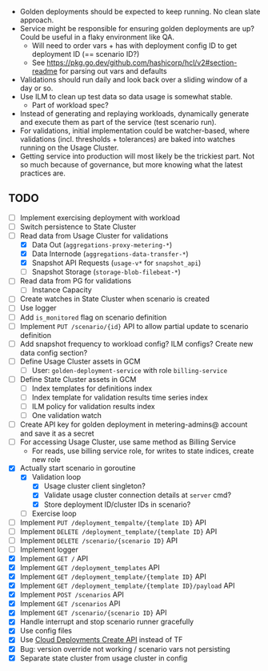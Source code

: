 - Golden deployments should be expected to keep running. No clean slate approach.
- Service might be responsible for ensuring golden deployments are up? Could be useful in a flaky environment like QA.
  - Will need to order vars + has with deployment config ID to get deployment ID (== scenario ID?)
  - See https://pkg.go.dev/github.com/hashicorp/hcl/v2#section-readme for parsing out vars and defaults
- Validations should run daily and look back over a sliding window of a day or so.
- Use ILM to clean up test data so data usage is somewhat stable.
  - Part of workload spec?  
- Instead of generating and replaying workloads, dynamically generate and execute them as part of the service (test scenario run).
- For validations, initial implementation could be watcher-based, where validations (incl. thresholds + tolerances) are baked into watches running on the Usage Cluster.
- Getting service into production will most likely be the trickiest part. Not so much because of governance, but more knowing what the latest practices are.

## TODO
- [ ] Implement exercising deployment with workload
- [ ] Switch persistence to State Cluster
- [ ] Read data from Usage Cluster for validations
  - [x] Data Out (`aggregations-proxy-metering-*`)
  - [x] Data Internode (`aggregations-data-transfer-*`)
  - [x] Snapshot API Requests (`usage-v*` for `snapshot_api`)
  - [ ] Snapshot Storage (`storage-blob-filebeat-*`)
- [ ] Read data from PG for validations
  - [ ] Instance Capacity
- [ ] Create watches in State Cluster when scenario is created
- [ ] Use logger
- [ ] Add `is_monitored` flag on scenario definition
- [ ] Implement `PUT /scenario/{id}` API to allow partial update to scenario definition
- [ ] Add snapshot frequency to workload config? ILM configs? Create new data config section?
- [ ] Define Usage Cluster assets in GCM
  - [ ] User: `golden-deployment-service` with role `billing-service` 
- [ ] Define State Cluster assets in GCM
  - [ ] Index templates for definitions index
  - [ ] Index template for validation results time series index
  - [ ] ILM policy for validation results index
  - [ ] One validation watch
- [ ] Create API key for golden deployment in metering-admins@ account and save it as a secret
- [ ] For accessing Usage Cluster, use same method as Billing Service
  - For reads, use billing service role, for writes to state indices, create new role
- [x] Actually start scenario in goroutine
  - [x] Validation loop
    - [x] Usage cluster client singleton?
    - [x] Validate usage cluster connection details at `server` cmd?
    - [x] Store deployment ID/cluster IDs in scenario?
  - [ ] Exercise loop
- [ ] Implement `PUT /deployment_tempalte/{template ID}` API
- [ ] Implement `DELETE /deployment_template/{template ID}` API
- [ ] Implement `DELETE /scenario/{scenario ID}` API
- [ ] Implement logger
- [x] Implement `GET /` API
- [x] Implement `GET /deployment_templates` API
- [x] Implement `GET /deployment_template/{template ID}` API
- [x] Implement `GET /deployment_template/{template ID}/payload` API
- [x] Implement `POST /scenarios` API
- [x] Implement `GET /scenarios` API
- [x] Implement `GET /scenario/{scenario ID}` API
- [x] Handle interrupt and stop scenario runner gracefully
- [x] Use config files
- [x] Use [Cloud Deployments Create API](https://www.elastic.co/guide/en/cloud/current/ec-api-deployment-crud.html#ec_create_a_deployment) instead of TF
- [x] Bug: version override not working / scenario vars not persisting
- [x] Separate state cluster from usage cluster in config
